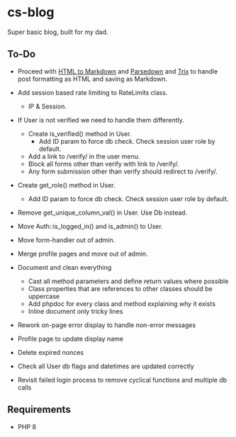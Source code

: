 # cs-blog
Super basic blog, built for my dad.


## To-Do

- Proceed with [HTML to Markdown](https://github.com/thephpleague/html-to-markdown) and [Parsedown](https://github.com/erusev/parsedown) and [Trix](https://github.com/basecamp/trix) to handle post formatting as HTML and saving as Markdown.



- Add session based rate limiting to RateLimits class.
  - IP & Session.
- If User is not verified we need to handle them differently.
  - Create is_verified() method in User.
    - Add ID param to force db check. Check session user role by default.
  - Add a link to /verify/ in the user menu.
  - Block all forms other than verify with link to /verify/.
  - Any form submission other than verify should redirect to /verify/.
- Create get_role() method in User.
    - Add ID param to force db check. Check session user role by default.
- Remove get_unique_column_val() in User. Use Db instead.
- Move Auth::is_logged_in() and is_admin() to User.
- Move form-handler out of admin.
- Merge profile pages and move out of admin.
- Document and clean everything
  - Cast all method parameters and define return values where possible
  - Class properties that are references to other classes should be uppercase
  - Add phpdoc for every class and method explaining *why* it exists
  - Inline document only tricky lines
- Rework on-page error display to handle non-error messages
- Profile page to update display name
- Delete expired nonces
- Check all User db flags and datetimes are updated correctly
- Revisit failed login process to remove cyclical functions and multiple db calls



## Requirements

- PHP 8